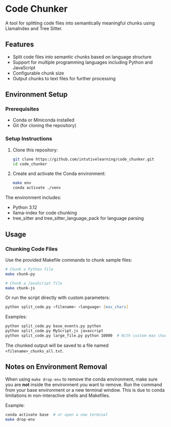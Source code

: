 # Code Chunker

A tool for splitting code files into semantically meaningful chunks using LlamaIndex and Tree Sitter.

## Features

- Split code files into semantic chunks based on language structure
- Support for multiple programming languages including Python and JavaScript
- Configurable chunk size
- Output chunks to text files for further processing

## Environment Setup

### Prerequisites

- Conda or Miniconda installed
- Git (for cloning the repository)

### Setup Instructions

1. Clone this repository:
   ```zsh
   git clone https://github.com/intutivelearning/code_chunker.git
   cd code_chunker
   ```

2. Create and activate the Conda environment:
   ```zsh
   make env
   conda activate ./venv
   ```

The environment includes:
- Python 3.12
- llama-index for code chunking
- tree_sitter and tree_sitter_language_pack for language parsing

## Usage

### Chunking Code Files

Use the provided Makefile commands to chunk sample files:

```zsh
# Chunk a Python file
make chunk-py

# Chunk a JavaScript file
make chunk-js
```

Or run the script directly with custom parameters:

```zsh
python split_code.py <filename> <language> [max_chars]
```

Examples:
```zsh
python split_code.py base_events.py python
python split_code.py MyScript.js javascript
python split_code.py large_file.py python 10000  # With custom max characters
```

The chunked output will be saved to a file named `<filename>_chunks_all.txt`.

## Notes on Environment Removal

When using `make drop-env` to remove the conda environment, make sure you are **not** inside the environment you want to remove. Run the command from your base environment or a new terminal window. This is due to conda limitations in non-interactive shells and Makefiles.

Example:

```zsh
conda activate base  # or open a new terminal
make drop-env
```
